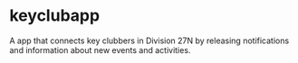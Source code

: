 # keyclubapp
A app that connects key clubbers in Division 27N by releasing notifications and information about new events and activities.
